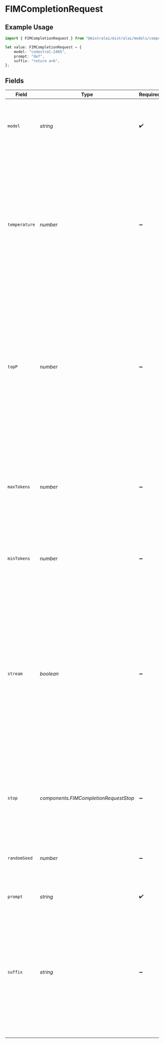 # FIMCompletionRequest

## Example Usage

```typescript
import { FIMCompletionRequest } from "@mistralai/mistralai/models/components";

let value: FIMCompletionRequest = {
    model: "codestral-2405",
    prompt: "def",
    suffix: "return a+b",
};
```

## Fields

| Field                                                                                                                                                                                                                                                                                                                              | Type                                                                                                                                                                                                                                                                                                                               | Required                                                                                                                                                                                                                                                                                                                           | Description                                                                                                                                                                                                                                                                                                                        | Example                                                                                                                                                                                                                                                                                                                            |
| ---------------------------------------------------------------------------------------------------------------------------------------------------------------------------------------------------------------------------------------------------------------------------------------------------------------------------------- | ---------------------------------------------------------------------------------------------------------------------------------------------------------------------------------------------------------------------------------------------------------------------------------------------------------------------------------- | ---------------------------------------------------------------------------------------------------------------------------------------------------------------------------------------------------------------------------------------------------------------------------------------------------------------------------------- | ---------------------------------------------------------------------------------------------------------------------------------------------------------------------------------------------------------------------------------------------------------------------------------------------------------------------------------- | ---------------------------------------------------------------------------------------------------------------------------------------------------------------------------------------------------------------------------------------------------------------------------------------------------------------------------------- |
| `model`                                                                                                                                                                                                                                                                                                                            | *string*                                                                                                                                                                                                                                                                                                                           | :heavy_check_mark:                                                                                                                                                                                                                                                                                                                 | ID of the model to use. Only compatible for now with:<br/>  - `codestral-2405`<br/>  - `codestral-latest`                                                                                                                                                                                                                          | codestral-2405                                                                                                                                                                                                                                                                                                                     |
| `temperature`                                                                                                                                                                                                                                                                                                                      | *number*                                                                                                                                                                                                                                                                                                                           | :heavy_minus_sign:                                                                                                                                                                                                                                                                                                                 | What sampling temperature to use, between 0.0 and 1.0. Higher values like 0.8 will make the output more random, while lower values like 0.2 will make it more focused and deterministic. We generally recommend altering this or `top_p` but not both.                                                                             |                                                                                                                                                                                                                                                                                                                                    |
| `topP`                                                                                                                                                                                                                                                                                                                             | *number*                                                                                                                                                                                                                                                                                                                           | :heavy_minus_sign:                                                                                                                                                                                                                                                                                                                 | Nucleus sampling, where the model considers the results of the tokens with `top_p` probability mass. So 0.1 means only the tokens comprising the top 10% probability mass are considered. We generally recommend altering this or `temperature` but not both.                                                                      |                                                                                                                                                                                                                                                                                                                                    |
| `maxTokens`                                                                                                                                                                                                                                                                                                                        | *number*                                                                                                                                                                                                                                                                                                                           | :heavy_minus_sign:                                                                                                                                                                                                                                                                                                                 | The maximum number of tokens to generate in the completion. The token count of your prompt plus `max_tokens` cannot exceed the model's context length.                                                                                                                                                                             |                                                                                                                                                                                                                                                                                                                                    |
| `minTokens`                                                                                                                                                                                                                                                                                                                        | *number*                                                                                                                                                                                                                                                                                                                           | :heavy_minus_sign:                                                                                                                                                                                                                                                                                                                 | The minimum number of tokens to generate in the completion.                                                                                                                                                                                                                                                                        |                                                                                                                                                                                                                                                                                                                                    |
| `stream`                                                                                                                                                                                                                                                                                                                           | *boolean*                                                                                                                                                                                                                                                                                                                          | :heavy_minus_sign:                                                                                                                                                                                                                                                                                                                 | Whether to stream back partial progress. If set, tokens will be sent as data-only server-side events as they become available, with the stream terminated by a data: [DONE] message. Otherwise, the server will hold the request open until the timeout or until completion, with the response containing the full result as JSON. |                                                                                                                                                                                                                                                                                                                                    |
| `stop`                                                                                                                                                                                                                                                                                                                             | *components.FIMCompletionRequestStop*                                                                                                                                                                                                                                                                                              | :heavy_minus_sign:                                                                                                                                                                                                                                                                                                                 | Stop generation if this token is detected. Or if one of these tokens is detected when providing an array                                                                                                                                                                                                                           |                                                                                                                                                                                                                                                                                                                                    |
| `randomSeed`                                                                                                                                                                                                                                                                                                                       | *number*                                                                                                                                                                                                                                                                                                                           | :heavy_minus_sign:                                                                                                                                                                                                                                                                                                                 | The seed to use for random sampling. If set, different calls will generate deterministic results.                                                                                                                                                                                                                                  |                                                                                                                                                                                                                                                                                                                                    |
| `prompt`                                                                                                                                                                                                                                                                                                                           | *string*                                                                                                                                                                                                                                                                                                                           | :heavy_check_mark:                                                                                                                                                                                                                                                                                                                 | The text/code to complete.                                                                                                                                                                                                                                                                                                         | def                                                                                                                                                                                                                                                                                                                                |
| `suffix`                                                                                                                                                                                                                                                                                                                           | *string*                                                                                                                                                                                                                                                                                                                           | :heavy_minus_sign:                                                                                                                                                                                                                                                                                                                 | Optional text/code that adds more context for the model. When given a `prompt` and a `suffix` the model will fill what is between them. When `suffix` is not provided, the model will simply execute completion starting with `prompt`.                                                                                            | return a+b                                                                                                                                                                                                                                                                                                                         |